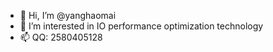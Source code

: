 - 👋 Hi, I’m @yanghaomai
- 👀 I’m interested in IO performance optimization technology
- 📫 QQ: 2580405128

<!---
yanghaomai/yanghaomai is a ✨ special ✨ repository because its `README.md` (this file) appears on your GitHub profile.
You can click the Preview link to take a look at your changes.
--->
